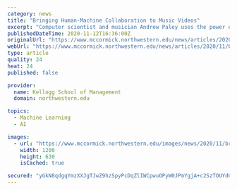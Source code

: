```yaml
---
category: news
title: "Bringing Human-Machine Collaboration to Music Videos"
excerpt: "Computer scientist and musician Andrew Paley uses the power of human-artificial intelligence collaboration to provide unique visualizations for his music."
publishedDateTime: 2020-11-12T16:36:00Z
originalUrl: "https://www.mccormick.northwestern.edu/news/articles/2020/11/bringing-human-machine-collaboration-to-music-videos.html"
webUrl: "https://www.mccormick.northwestern.edu/news/articles/2020/11/bringing-human-machine-collaboration-to-music-videos.html"
type: article
quality: 24
heat: 24
published: false

provider:
  name: Kellogg School of Management
  domain: northwestern.edu

topics:
  - Machine Learning
  - AI

images:
  - url: "https://www.mccormick.northwestern.edu/images/news/2020/11/bringing-human-machine-collaboration-to-music-videos-social.jpg"
    width: 1200
    height: 630
    isCached: true

secured: "yGkN8qdgqYmzXXJgTJwZ9hzSpyPcDqZlIWCpwuOPyW0JPmYgjA+c2SzTOUYdG8pNNLJf2numxflVVm66IgXEcUGp48YG7rnor3A7FKgRMre4DifTkDhkbKu1G8M105rRcVgjYmZhQeZDVfgCyunIF67oCzBejeFSuxbmsDQhcB+VVSaIMkr3M5q72ptKL2rW6NmWNt0VkDAYzJa3psTSzM7O1d56K+ZLqTssYNUi1rUq7DHuhcWPIdpa5dztn9Reu8O+LLcDoraok4tXlMUJiTGYPLJ0QjeDyYJHztRMG8RRC1nku+aYEOOJ1ZQmumQb86+iZKLsv6SRvwUQOQufBMXA2QVHXkcmW3xPRUlt0E0=;b3HB/cxRvAY/6F4aFsbEew=="
---
```


